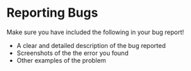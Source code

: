 # Reporting Bugs
Make sure you have included the following in your bug report!

* A clear and detailed description of the bug reported
* Screenshots of the the error you found
* Other examples of the problem
